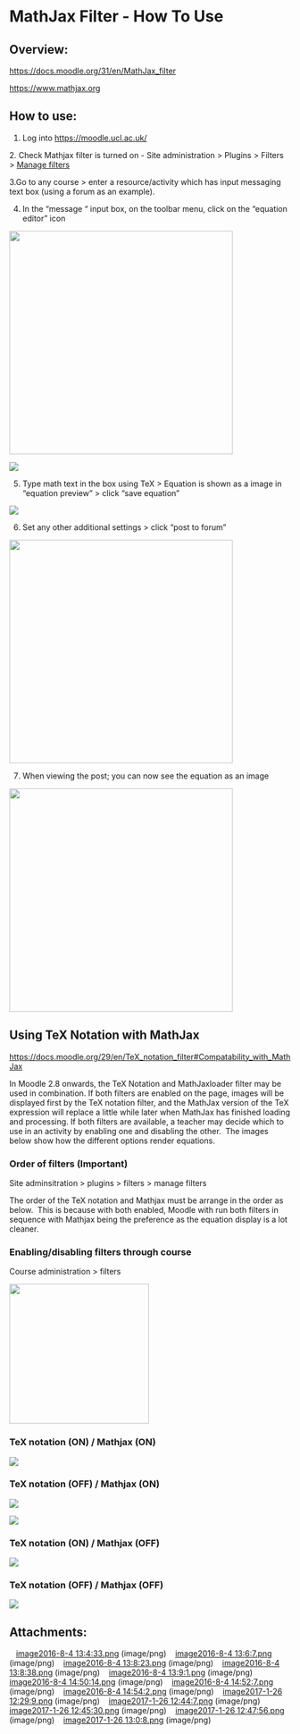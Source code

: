 # MathJax Filter - How To Use

## Overview:

<https://docs.moodle.org/31/en/MathJax_filter>

<https://www.mathjax.org>

## How to use:

1. Log into <https://moodle.ucl.ac.uk/>

2. Check Mathjax filter is turned on - Site administration &gt; Plugins &gt; Filters &gt; [Manage filters](https://v31-0802.moodle-uat.ucl.ac.uk/admin/filters.php)

3.Go to any course &gt; enter a resource/activity which has input messaging text box (using a forum as an example).

4. In the “message “ input box, on the toolbar menu, click on the “equation editor” icon

<img src="attachments/62788106/62788110.png?effects=border-simple,blur-border" height="400" />

![](attachments/62788106/62788113.png)

5. Type math text in the box using TeX &gt; Equation is shown as a image in “equation preview” &gt; click “save equation”

![](attachments/62788106/62788137.png?effects=border-simple,blur-border)

6. Set any other additional settings &gt; click “post to forum”

<img src="attachments/62788106/62788139.png" height="400" />

7. When viewing the post; you can now see the equation as an image

<img src="attachments/62788106/62788141.png" height="400" />

## Using TeX Notation with MathJax

<https://docs.moodle.org/29/en/TeX_notation_filter#Compatability_with_MathJax>

In Moodle 2.8 onwards, the TeX Notation and MathJaxloader filter may be used in combination. If both filters are enabled on the page, images will be displayed first by the TeX notation filter, and the MathJax version of the TeX expression will replace a little while later when MathJax has finished loading and processing. If both filters are available, a teacher may decide which to use in an activity by enabling one and disabling the other.  The images below show how the different options render equations.

### Order of filters (Important)

Site adminsitration &gt; plugins &gt; filters &gt; manage filters

The order of the TeX notation and Mathjax must be arrange in the order as below.  This is because with both enabled, Moodle with run both filters in sequence with Mathjax being the preference as the equation display is a lot cleaner.

### Enabling/disabling filters through course

Course administration &gt; filters

<img src="attachments/62788106/64236862.png" height="250" />

### TeX notation (ON) / Mathjax (ON)

![](attachments/62788106/64236866.png)

### TeX notation (OFF) / Mathjax (ON)

![](attachments/62788106/64236867.png)

![](attachments/62788106/64236866.png)

### TeX notation (ON) / Mathjax (OFF)

![](attachments/62788106/64236868.png)

### TeX notation (OFF) / Mathjax (OFF)

![](attachments/62788106/64236867.png)

## Attachments:

<img src="images/icons/bullet_blue.gif" width="8" height="8" /> [image2016-8-4 13:4:33.png](attachments/62788106/62788109.png) (image/png)
<img src="images/icons/bullet_blue.gif" width="8" height="8" /> [image2016-8-4 13:6:7.png](attachments/62788106/62788110.png) (image/png)
<img src="images/icons/bullet_blue.gif" width="8" height="8" /> [image2016-8-4 13:8:23.png](attachments/62788106/62788111.png) (image/png)
<img src="images/icons/bullet_blue.gif" width="8" height="8" /> [image2016-8-4 13:8:38.png](attachments/62788106/62788112.png) (image/png)
<img src="images/icons/bullet_blue.gif" width="8" height="8" /> [image2016-8-4 13:9:1.png](attachments/62788106/62788113.png) (image/png)
<img src="images/icons/bullet_blue.gif" width="8" height="8" /> [image2016-8-4 14:50:14.png](attachments/62788106/62788137.png) (image/png)
<img src="images/icons/bullet_blue.gif" width="8" height="8" /> [image2016-8-4 14:52:7.png](attachments/62788106/62788139.png) (image/png)
<img src="images/icons/bullet_blue.gif" width="8" height="8" /> [image2016-8-4 14:54:2.png](attachments/62788106/62788141.png) (image/png)
<img src="images/icons/bullet_blue.gif" width="8" height="8" /> [image2017-1-26 12:29:9.png](attachments/62788106/64236862.png) (image/png)
<img src="images/icons/bullet_blue.gif" width="8" height="8" /> [image2017-1-26 12:44:7.png](attachments/62788106/64236866.png) (image/png)
<img src="images/icons/bullet_blue.gif" width="8" height="8" /> [image2017-1-26 12:45:30.png](attachments/62788106/64236867.png) (image/png)
<img src="images/icons/bullet_blue.gif" width="8" height="8" /> [image2017-1-26 12:47:56.png](attachments/62788106/64236868.png) (image/png)
<img src="images/icons/bullet_blue.gif" width="8" height="8" /> [image2017-1-26 13:0:8.png](attachments/62788106/64236882.png) (image/png)

